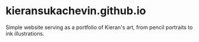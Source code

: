 # kieransukachevin.github.io
Simple website serving as a portfolio of Kieran's art, from pencil portraits to ink illustrations.
